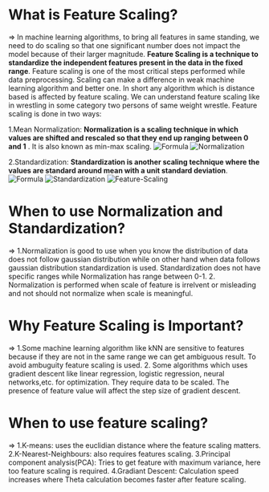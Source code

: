 # What is Feature Scaling?
=> In machine learning algorithms, to bring all features in same standing, we need to do scaling so that one significant number does not impact the model
because of their larger magnitude. **Feature Scaling is a technique to standardize the independent features present in the data in the fixed range**.
Feature scaling is one of the most critical steps performed while data preprocessing. Scaling can make a difference in weak machine learning algorithm and
better one. In short any algorithm which is distance based is affected by feature scaling. We can understand feature scaling like in wrestling in some category
two persons of same weight wrestle.
Feature scaling is done in two ways:

1.Mean Normalization:
**Normalization is a scaling technique in which values are shifted and rescaled so that they end up ranging between 0 and 1** . 
It is also known as min-max scaling.
![Formula](https://media.geeksforgeeks.org/wp-content/uploads/min-max-normalisation.jpg)
![Normalization](https://static.packt-cdn.com/products/9781789347999/graphics/84d43825-8e4e-47e2-a1c9-63cff1c41aca.png)

2.Standardization:
**Standardization is another scaling technique where the values are standard around mean with a unit standard deviation**.
![Formula](https://media.geeksforgeeks.org/wp-content/uploads/standardisation.jpg)
![Standardization](https://scikit-learn.org/stable/_images/sphx_glr_plot_scaling_importance_001.png)
![Feature-Scaling](https://cdn.analyticsvidhya.com/wp-content/uploads/2020/03/NormVsStand_box_plots-1.png)

# When to use Normalization and Standardization?
=> 1.Normalization is good to use when you know the distribution of data does not follow gaussian distribution while on other hand when data follows gaussian 
distribution standardization is used. Standardization does not have specific ranges while Normalization has range between 0-1.
2. Normalization is performed when scale of feature is irrelvent or misleading and not should not normalize when scale is meaningful.


# Why Feature Scaling is Important?
=> 1.Some machine learning algorithm like kNN are sensitive to features because if they are not in the same range we can get ambiguous result. To avoid ambuguity
feature scaling is used.
2. Some algorithms which uses gradient descent like linear regression, logistic regression, neural networks,etc. for optimization. They require data to be scaled.
The presence of feature value will affect the step size of gradient descent.

# When to use feature scaling?
=> 1.K-means: uses the euclidian distance where the feature scaling matters.
   2.K-Nearest-Neighbours: also requires features scaling.
   3.Principal component analysis(PCA): Tries to get feature with maximum variance, here too feature scaling is required.
   4.Gradiant Descent: Calculation speed increases where Theta calculation becomes faster after feature scaling.
